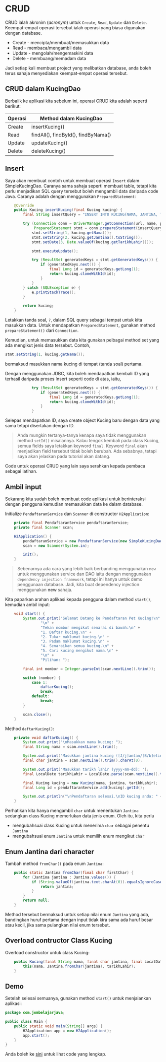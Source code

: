 # CRUD

CRUD ialah akronim (_acronym_) untuk `Create`, `Read`, `Update` dan `Delete`.
Keempat-empat operasi tersebut ialah operasi yang biasa digunakan dengan
database.

- Create - mencipta/membuat/memasukkan data
- Read - membaca/mengambil data
- Update - mengolah/mengemaskini data
- Delete - membuang/memadam data

Jadi setiap kali membuat project yang melibatkan database, anda boleh terus
sahaja menyediakan keempat-empat operasi tersebut.

## CRUD dalam KucingDao

Berbalik ke aplikasi kita sebelum ini, operasi CRUD kita adalah seperti berikut:

| Operasi | Method dalam KucingDao              |
| ------- | ----------------------------------- |
| Create  | insertKucing()                      |
| Read    | findAll(), findById(), findByNama() |
| Update  | updateKucing()                      |
| Delete  | deleteKucing()                      |

## Insert

Saya akan membuat contoh untuk membuat operasi `Insert` dalam SimpleKucingDao.
Caranya sama sahaja seperti membuat table, tetapi kita perlu menjadikan SQL
query tersebut boleh mengambil data daripada code Java. Caranya adalah dengan
menggunakan `PreparedStatement`:

```java
    @Override
    public Kucing insertKucing(final Kucing kucing) {
        final String insertQuery = "INSERT INTO KUCING(NAMA, JANTINA, TARIKH_LAHIR) VALUES(?, ?, ?)";

        try (Connection conn = DriverManager.getConnection(url, name, password);
             PreparedStatement stmt = conn.prepareStatement(insertQuery)) {
            stmt.setString(1, kucing.getNama());
            stmt.setString(2, kucing.getJantina().toString());
            stmt.setDate(3, Date.valueOf(kucing.getTarikhLahir()));

            stmt.executeUpdate();

            try (ResultSet generatedKeys = stmt.getGeneratedKeys()) {
                if (generatedKeys.next()) {
                    final Long id = generatedKeys.getLong(1);
                    return kucing.cloneWithId(id);
                }
            }
        } catch (SQLException e) {
            e.printStackTrace();
        }

        return kucing;
    }
```

Letakkan tanda soal, `?`, dalam SQL query sebagai tempat untuk kita masukkan
data. Untuk mendapatkan `PreparedStatement`, gunakan method `prepareStatement()`
dari `Connection`.

Kemudian, untuk memasukkan data kita gunakan pelbagai method set yang ada
mengikut jenis data tersebut. Contoh,

```java
stmt.setString(1, kucing.getNama());
```

bermaksud masukkan nama kucing di tempat (tanda soal) pertama.

Dengan menggunakan JDBC, kita boleh mendapatkan kembali ID yang terhasil
daripada proses Insert seperti code di atas, iaitu,

```java
            try (ResultSet generatedKeys = stmt.getGeneratedKeys()) {
                if (generatedKeys.next()) {
                    final Long id = generatedKeys.getLong(1);
                    return kucing.cloneWithId(id);
                }
            }
```

Selepas mendapatkan ID, saya create object Kucing baru dengan data yang sama
tetapi disertakan dengan ID.

> Anda mungkin tertanya-tanya kenapa saya tidak menggunakan method `setId()`
> misalannya. Kalau tengok kembali pada class Kucing, semua fields saya letakkan
> keyword `final`. Keyword `final` akan menjadikan field tersebut tidak boleh
> berubah. Ada sebabnya, tetapi saya akan jelaskan pada tutorial akan datang.

Code untuk operasi CRUD yang lain saya serahkan kepada pembaca sebagai latihan.

## Ambil input

Sekarang kita sudah boleh membuat code aplikasi untuk berinteraksi dengan
pengguna kemudian memasukkan data ke dalam database.

Initialize `PendaftaranService` dan `Scanner` di constructor `H2Application`:

```java
    private final PendaftaranService pendaftaranService;
    private final Scanner scan;

    H2Application() {
        pendaftaranService = new PendaftaranService(new SimpleKucingDao(DATABASE_URL, NAME, PASSWORD));
        scan = new Scanner(System.in);

        init();
    }
```

> Sebenarnya ada cara yang lebih baik berbanding menggunakan `new` untuk
> menggunakan service dan DAO iaitu dengan menggunakan `dependency injection
> framework`, tetapi ini hanya untuk demo penggunaan database. Jadi, kita buat
> dependency injection menggunakan **new** sahaja.

Kita paparkan arahan aplikasi kepada pengguna dalam method `start()`, kemudian
ambil input:

```java
    void start() {
        System.out.print("Selamat Datang ke Pendaftaran Pet Kucing!\n" +
                "\n" +
                "Tekan nombor mengikut senarai di bawah:\n" +
                "1. Daftar kucing.\n" +
                "2. Tukar maklumat kucing.\n" +
                "3. Padam maklumat kucing.\n" +
                "4. Senaraikan semua kucing.\n" +
                "5. Cari kucing mengikut nama.\n" +
                "\n" +
                "Pilihan: ");

        final int nombor = Integer.parseInt(scan.nextLine().trim());

        switch (nombor) {
            case 1:
                daftarKucing();
                break;
            default:
                break;
        }

        scan.close();
    }
```

Method `daftarKucing()`:

```java
    private void daftarKucing() {
        System.out.print("\nMasukkan nama kucing: ");
        final String nama = scan.nextLine().trim();

        System.out.print("Masukkan jantina kucing ([J/j]antan/[B/b]etina): ");
        final char jantina = scan.nextLine().trim().charAt(0);

        System.out.print("Masukkan tarikh lahir (yyyy-mm-dd): ");
        final LocalDate tarikhLahir = LocalDate.parse(scan.nextLine().trim());

        final Kucing kucing = new Kucing(nama, jantina, tarikhLahir);
        final Long id = pendaftaranService.add(kucing).getId();

        System.out.println("\nPendaftaran selesai.\nID kucing anda: " + id);
    }
```

Perhatikan kita hanya mengambil `char` untuk menentukan `Jantina` sedangkan
class Kucing memerlukan data jenis enum. Oleh itu, kita perlu

- mengubahsuai class Kucing untuk menerima `char` sebagai penentu `Jantina`
- mengubahsuai enum `Jantina` untuk memilih enum mengikut `char`

## Enum Jantina dari character

Tambah method `fromChar()` pada enum `Jantina`:

```java
    public static Jantina fromChar(final char firstChar) {
        for (Jantina jantina : Jantina.values()) {
            if (String.valueOf(jantina.text.charAt(0)).equalsIgnoreCase(String.valueOf(firstChar))) {
                return jantina;
            }
        }
        return null;
    }
```

Method tersebut bermaksud untuk setiap nilai enum `Jantina` yang ada, bandingkan
huruf pertama dengan input tidak kira sama ada huruf besar atau kecil, jika sama
pulangkan nilai enum tersebut.

## Overload contructor Class Kucing

Overload constructor untuk class Kucing:

```java
    public Kucing(final String nama, final char jantina, final LocalDate tarikhLahir) {
        this(nama, Jantina.fromChar(jantina), tarikhLahir);
    }
```

## Demo

Setelah selesai semuanya, gunakan method `start()` untuk menjalankan aplikasi:

```java
package com.jombelajarjava;

public class Main {
    public static void main(String[] args) {
        H2Application app = new H2Application();
        app.start();
    }
}
```

Anda boleh ke [sini](https://github.com/JomBelajarJava/contoh-code-java/tree/master/database/tutorialh2-jdbc) untuk lihat code yang lengkap.
